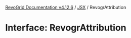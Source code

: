 [RevoGrid Documentation v4.12.6](README.md) / [JSX](Namespace.JSX.md) / RevogrAttribution

# Interface: RevogrAttribution
